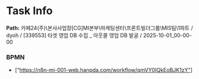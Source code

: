 # Task Info

**Path:** 카페24(주)\본사사업장\[CG]MI본부\마케팅센터\프론트빌더그룹\MIS팀\1파트 / dyoh / [339553] 타겟 영업 DB 수집 _ 아웃콜 영업 DB 발굴 / 2025-10-01_00-00-00

### BPMN
- ["https://n8n-mi-001-web.hanpda.com/workflow/qmVY0IQkEoBJK1zY"]

